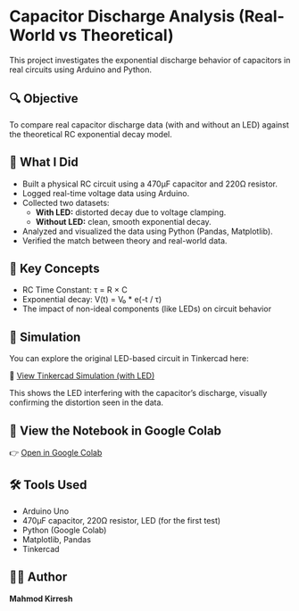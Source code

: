 # Capacitor Discharge Analysis (Real-World vs Theoretical)

This project investigates the exponential discharge behavior of capacitors in real circuits using Arduino and Python.

## 🔍 Objective

To compare real capacitor discharge data (with and without an LED) against the theoretical RC exponential decay model.

## 🧪 What I Did

- Built a physical RC circuit using a 470μF capacitor and 220Ω resistor.
- Logged real-time voltage data using Arduino.
- Collected two datasets:
  - **With LED:** distorted decay due to voltage clamping.
  - **Without LED:** clean, smooth exponential decay.
- Analyzed and visualized the data using Python (Pandas, Matplotlib).
- Verified the match between theory and real-world data.

## 🧠 Key Concepts

- RC Time Constant: τ = R × C  
- Exponential decay: V(t) = V₀ * e(-t / τ)  
- The impact of non-ideal components (like LEDs) on circuit behavior

## 🧩 Simulation

You can explore the original LED-based circuit in Tinkercad here:

🔗 [View Tinkercad Simulation (with LED)](https://www.tinkercad.com/things/eRJ4ptYFPkt-capacitordischargevisuallization)

This shows the LED interfering with the capacitor’s discharge, visually confirming the distortion seen in the data.

## 📓 View the Notebook in Google Colab

👉 [Open in Google Colab](https://colab.research.google.com/drive/1gceJznZp-lVOAX7cc3AA7nvOOjstvAdV?usp=sharing)

## 🛠️ Tools Used

- Arduino Uno
- 470μF capacitor, 220Ω resistor, LED (for the first test)
- Python (Google Colab)
- Matplotlib, Pandas
- Tinkercad

## 👨‍🔬 Author

**Mahmod Kirresh** 
